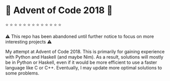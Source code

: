 # :christmas_tree: Advent of Code 2018 :christmas_tree:

:star: :star: :star: :star: :star: :star: :star: :star: :star: :star: :star: :star: :star:

:warning: This repo has been abandoned until further notice to focus on more interesting projects :warning:

My attempt at Advent of Code 2018.
This is primarily for gaining experience with Python and Haskell (and maybe Nim).
As a result, solutions will mostly be in Python or Haskell, even if it would be more efficient to use a faster language like C or C++.
Eventually, I may update more optimal solutions to some problems.
